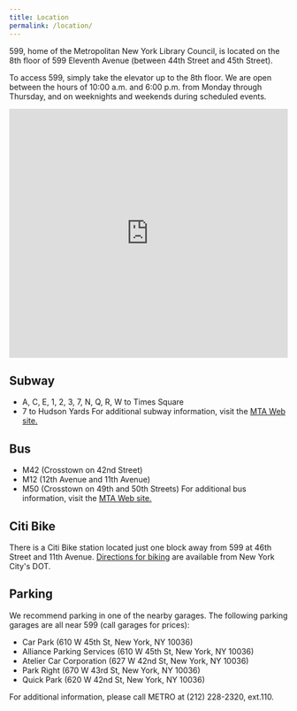 ```yaml
---
title: Location
permalink: /location/
---
```


599, home of the Metropolitan New York Library Council, is located on the 8th floor of 599 Eleventh Avenue (between 44th Street and 45th Street).

To access 599, simply take the elevator up to the 8th floor. We are open between the hours of 10:00 a.m. and 6:00 p.m. from Monday through Thursday, and on weeknights and weekends during scheduled events.


<iframe src="https://www.google.com/maps/embed?pb=!1m18!1m12!1m3!1d3021.9684986038774!2d-73.99952148459352!3d40.76271757932634!2m3!1f0!2f0!3f0!3m2!1i1024!2i768!4f13.1!3m3!1m2!1s0x89c2584e6357ca61%3A0x52ea4e7dc02ca2ba!2s599+11th+Ave%2C+New+York%2C+NY+10036!5e0!3m2!1sen!2sus!4v1482177461504" width="100%" height="450" frameborder="0" style="border:0" allowfullscreen></iframe>


## Subway

* A, C, E, 1, 2, 3, 7, N, Q, R, W to Times Square
* 7 to Hudson Yards
For additional subway information, visit the [MTA Web site.](http://www.mta.info)

## Bus

* M42 (Crosstown on 42nd Street)
* M12 (12th Avenue and 11th Avenue)
* M50 (Crosstown on 49th and 50th Streets)
For additional bus information, visit the [MTA Web site.](http://www.mta.info)

## Citi Bike
There is a Citi Bike station located just one block away from 599 at 46th Street and 11th Avenue. [Directions for biking](http://www.nyc.gov/html/dot/html/bicyclists/bikemaps.shtml) are available from New York City's DOT.

## Parking
We recommend parking in one of the nearby garages. The following parking garages are all near 599 (call garages for prices):

* Car Park (610 W 45th St, New York, NY 10036)
* Alliance Parking Services (610 W 45th St, New York, NY 10036)
* Atelier Car Corporation (627 W 42nd St, New York, NY 10036)
* Park Right (670 W 43rd St, New York, NY 10036)
* Quick Park (620 W 42nd St, New York, NY 10036)

For additional information, please call METRO at (212) 228-2320, ext.110.
